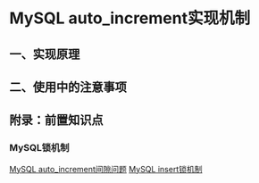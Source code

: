 # MySQL auto_increment实现机制

## 一、实现原理

## 二、使用中的注意事项


## 附录：前置知识点

### MySQL锁机制

[MySQL auto_increment间隙问题](http://www.jianshu.com/p/cca59b515e20)
[MySQL insert锁机制](http://yeshaoting.cn/article/database/mysql%20insert%E9%94%81%E6%9C%BA%E5%88%B6/)